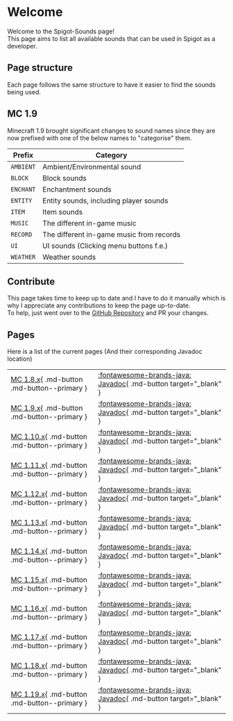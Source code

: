 # Welcome
Welcome to the Spigot-Sounds page!  
This page aims to list all available sounds that can be used in Spigot as a developer.

## Page structure
Each page follows the same structure to have it easier to find the sounds being used.

## MC 1.9
Minecraft 1.9 brought significant changes to sound names since they are now prefixed with one of the below names to "categorise" them.

| Prefix    | Category                                 |
| --------- | ---------------------------------------- |
| `AMBIENT` | Ambient/Environmental sound              |
| `BLOCK`   | Block sounds                             |
| `ENCHANT` | Enchantment sounds                       |
| `ENTITY`  | Entity sounds, including player sounds   |
| `ITEM`    | Item sounds                              |
| `MUSIC`   | The different in-game music              |
| `RECORD`  | The different in-game music from records |
| `UI`      | UI sounds (Clicking menu buttons f.e.)   |
| `WEATHER` | Weather sounds                           |

## Contribute
This page takes time to keep up to date and I have to do it manually which is why I appreciate any contributions to keep the page up-to-date.  
To help, just went over to the [GitHub Repository](https://github.com/Andre601/Spigot-Sounds) and PR your changes.

## Pages
Here is a list of the current pages (And their corresponding Javadoc location)

|                                                                  |                                                                                                                                   |
| ---------------------------------------------------------------- | --------------------------------------------------------------------------------------------------------------------------------- |
| [MC 1.8.x](sounds/mc-1.8.md){ .md-button .md-button--primary }   | [:fontawesome-brands-java: Javadoc](https://helpch.at/docs/1.8.8/org/bukkit/Sound.html){ .md-button target="_blank" }             |
| [MC 1.9.x](sounds/mc-1.9.md){ .md-button .md-button--primary }   | [:fontawesome-brands-java: Javadoc](https://helpch.at/docs/1.9.4/org/bukkit/Sound.html){ .md-button target="_blank" }             |
| [MC 1.10.x](sounds/mc-1.10.md){ .md-button .md-button--primary } | [:fontawesome-brands-java: Javadoc](https://helpch.at/docs/1.10.2/org/bukkit/Sound.html){ .md-button target="_blank" }            |
| [MC 1.11.x](sounds/mc-1.11.md){ .md-button .md-button--primary } | [:fontawesome-brands-java: Javadoc](https://helpch.at/docs/1.11.2/org/bukkit/Sound.html){ .md-button target="_blank" }            |
| [MC 1.12.x](sounds/mc-1.12.md){ .md-button .md-button--primary } | [:fontawesome-brands-java: Javadoc](https://helpch.at/docs/1.12.2/org/bukkit/Sound.html){ .md-button target="_blank" }            |
| [MC 1.13.x](sounds/mc-1.13.md){ .md-button .md-button--primary } | [:fontawesome-brands-java: Javadoc](https://helpch.at/docs/1.13.2/org/bukkit/Sound.html){ .md-button target="_blank" }            |
| [MC 1.14.x](sounds/mc-1.14.md){ .md-button .md-button--primary } | [:fontawesome-brands-java: Javadoc](https://helpch.at/docs/1.14.2/org/bukkit/Sound.html){ .md-button target="_blank" }            |
| [MC 1.15.x](sounds/mc-1.15.md){ .md-button .md-button--primary } | [:fontawesome-brands-java: Javadoc](https://helpch.at/docs/1.15.2/org/bukkit/Sound.html){ .md-button target="_blank" }            |
| [MC 1.16.x](sounds/mc-1.16.md){ .md-button .md-button--primary } | [:fontawesome-brands-java: Javadoc](https://helpch.at/docs/1.16.5/org/bukkit/Sound.html){ .md-button target="_blank" }            |
| [MC 1.17.x](sounds/mc-1.17.md){ .md-button .md-button--primary } | [:fontawesome-brands-java: Javadoc](https://helpch.at/docs/1.17.1/org/bukkit/Sound.html){ .md-button target="_blank" }            |
| [MC 1.18.x](sounds/mc-1.18.md){ .md-button .md-button--primary } | [:fontawesome-brands-java: Javadoc](https://helpch.at/docs/1.18/org/bukkit/Sound.html){ .md-button target="_blank" }              |
| [MC 1.19.x](sounds/mc-1.19.md){ .md-button .md-button--primary } | [:fontawesome-brands-java: Javadoc](https://hub.spigotmc.org/javadocs/spigot/org/bukkit/Sound.html){ .md-button target="_blank" } |
